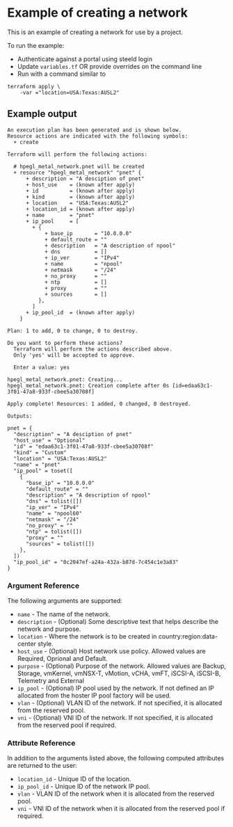 # Example of creating a network

This is an example of creating a network for use by a project.

To run the example:
* Authenticate against a portal using steeld login
* Update `variables.tf` OR provide overrides on the command line
* Run with a command similar to
```
terraform apply \
    -var ="location=USA:Texas:AUSL2"
``` 

## Example output

```
An execution plan has been generated and is shown below.
Resource actions are indicated with the following symbols:
  + create

Terraform will perform the following actions:

  # hpegl_metal_network.pnet will be created
  + resource "hpegl_metal_network" "pnet" {
      + description = "A desciption of pnet"
      + host_use    = (known after apply)
      + id          = (known after apply)
      + kind        = (known after apply)
      + location    = "USA:Texas:AUSL2"
      + location_id = (known after apply)
      + name        = "pnet"
      + ip_pool     = [
        + {
            + base_ip       = "10.0.0.0"
            + default_route = ""
            + description   = "A description of npool"
            + dns           = []
            + ip_ver        = "IPv4"
            + name          = "npool"
            + netmask       = "/24"
            + no_proxy      = ""
            + ntp           = []
            + proxy         = ""
            + sources       = []
          },
        ]
      + ip_pool_id  = (known after apply)
    }

Plan: 1 to add, 0 to change, 0 to destroy.

Do you want to perform these actions?
  Terraform will perform the actions described above.
  Only 'yes' will be accepted to approve.

  Enter a value: yes

hpegl_metal_network.pnet: Creating...
hpegl_metal_network.pnet: Creation complete after 0s [id=edaa63c1-3f01-47a8-933f-cbee5a30708f]

Apply complete! Resources: 1 added, 0 changed, 0 destroyed.

Outputs:

pnet = {
  "description" = "A desciption of pnet"
  "host_use" = "Optional"
  "id" = "edaa63c1-3f01-47a8-933f-cbee5a30708f"
  "kind" = "Custom"
  "location" = "USA:Texas:AUSL2"
  "name" = "pnet"
  "ip_pool" = toset([
    {
      "base_ip" = "10.0.0.0"
      "default_route" = ""
      "description" = "A description of npool"
      "dns" = tolist([])
      "ip_ver" = "IPv4"
      "name" = "npool60"
      "netmask" = "/24"
      "no_proxy" = ""
      "ntp" = tolist([])
      "proxy" = ""
      "sources" = tolist([])
    },
  ])
  "ip_pool_id" = "0c2047ef-a24a-432a-b87d-7c454c1e3a83"
}

```

### Argument Reference

The following arguments are supported:

- `name` - The name of the network.
- `description` - (Optional) Some descriptive text that helps describe the network and purpose.
- `location` - Where the network is to be created in country:region:data-center style.
- `host_use` - (Optional) Host network use policy. Allowed values are Required, Oprional and Default.
- `purpose` - (Optional) Purpose of the network. Allowed values are Backup, Storage, vmKernel, vmNSX-T, vMotion, vCHA, vmFT, iSCSI-A, iSCSI-B, Telemetry and External
- `ip_pool` - (Optional) IP pool used by the network. If not defined an IP allocated from the hoster IP pool factory will be used.
- `vlan` - (Optional) VLAN ID of the network. If not specified, it is allocated from the reserved pool.
- `vni` - (Optional) VNI ID of the network. If not specified, it is allocated from the reserved pool if required.

### Attribute Reference

In addition to the arguments listed above, the following computed attributes are returned to the user:

- `location_id` - Unique ID of the location.
- `ip_pool_id` - Unique ID of the network IP pool.
- `vlan` - VLAN ID of the network when it is allocated from the reserved pool.
- `vni` - VNI ID of the network when it is allocated from the reserved pool if required.




